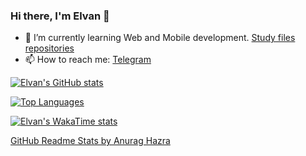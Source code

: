 ### Hi there, I'm Elvan 👋

<!--
**elvan/elvan** is a ✨ _special_ ✨ repository because its `README.md` (this file) appears on your GitHub profile.

Here are some ideas to get you started:

- 🔭 I’m currently working on ...
- 🌱 I’m currently learning ...
- 👯 I’m looking to collaborate on ...
- 🤔 I’m looking for help with ...
- 💬 Ask me about ...
- 📫 How to reach me: ...
- 😄 Pronouns: ...
- ⚡ Fun fact: ...
-->

- 🌱 I’m currently learning Web and Mobile development. [Study files repositories](https://github.com/elvan?tab=repositories&q=study&type=&language=&sort=)
- 📫 How to reach me: [Telegram](https://t.me/elvanhd)

[![Elvan's GitHub stats](https://github-readme-stats.vercel.app/api?username=elvan&hide_rank=true&show_icons=true&include_all_commits=true&count_private=true&disable_animations=true&cache_seconds=1800&theme=tokyonight)](https://github.com/elvan?tab=repositories)

[![Top Languages](https://github-readme-stats.vercel.app/api/top-langs/?username=elvan&layout=compact&langs_count=10&cache_seconds=1800&theme=tokyonight)](https://github.com/elvan?tab=repositories)

[![Elvan's WakaTime stats](https://github-readme-stats.vercel.app/api/wakatime?username=elvan&layout=compact&cache_seconds=1800&theme=tokyonight)](https://wakatime.com/@elvan)

[GitHub Readme Stats by Anurag Hazra](https://github.com/anuraghazra/github-readme-stats)

